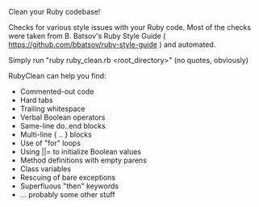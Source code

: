 Clean your Ruby codebase!

Checks for various style issues with your Ruby code.  Most of the checks were taken from B. Batsov's Ruby Style Guide ( https://github.com/bbatsov/ruby-style-guide ) and automated.

Simply run "ruby ruby_clean.rb <root_directory>" (no quotes, obviously)

RubyClean can help you find:
* Commented-out code
* Hard tabs
* Trailing whitespace
* Verbal Boolean operators
* Same-line do..end blocks
* Multi-line { .. } blocks
* Use of "for" loops
* Using ||= to initialize Boolean values
* Method definitions with empty parens
* Class variables
* Rescuing of bare exceptions
* Superfluous "then" keywords
* ... probably some other stuff

